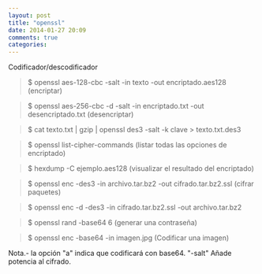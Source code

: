 ```yaml
---
layout: post
title: "openssl"
date: 2014-01-27 20:09
comments: true
categories: 
---
```

Codificador/descodificador

>$ openssl aes-128-cbc -salt -in texto -out encriptado.aes128  (encriptar)

>$ openssl aes-256-cbc -d -salt -in encriptado.txt -out desencriptado.txt  (desencriptar)

>$ cat texto.txt | gzip | openssl des3 -salt -k clave > texto.txt.des3

>$ openssl list-cipher-commands  (listar todas las opciones de encriptado)

>$ hexdump -C ejemplo.aes128 (visualizar el resultado del encriptado)

>$ openssl enc -des3 -in archivo.tar.bz2 -out cifrado.tar.bz2.ssl  (cifrar paquetes)

>$ openssl enc -d -des3 -in cifrado.tar.bz2.ssl -out archivo.tar.bz2

>$ openssl rand -base64 6  (generar una contraseña)

>$ openssl enc -base64 -in imagen.jpg (Codificar una imagen)

Nota.- la opción "a" indica que codificará con base64. "-salt" Añade potencia al cifrado.

